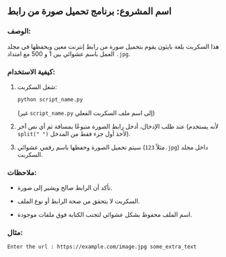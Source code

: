 
## اسم المشروع: برنامج تحميل صورة من رابط

### الوصف:

هذا السكربت بلغة بايثون يقوم بتحميل صورة من رابط إنترنت معين ويحفظها في مجلد العمل باسم عشوائي بين 1 و 500 مع امتداد `.jpg`.



### كيفية الاستخدام:

1. شغل السكربت:

   ```bash
   python script_name.py
   ```

   (غير `script_name.py` إلى اسم ملف السكربت الفعلي)

2. عند طلب الإدخال، أدخل رابط الصورة متبوعًا بمسافة ثم أي نص آخر (لأنه يستخدم `split(" ")` لأخذ أول جزء فقط من المدخل).

3. سيتم تحميل الصورة وحفظها باسم رقمي عشوائي (مثلاً `123.jpg`) داخل مجلد السكربت.



### ملاحظات:

* تأكد أن الرابط صالح ويشير إلى صورة.
  
* السكربت لا يتحقق من صحة الرابط أو نوع الملف.
  
* اسم الملف محفوظ بشكل عشوائي لتجنب الكتابة فوق ملفات موجودة.



### مثال:

```
Enter the url : https://example.com/image.jpg some_extra_text
```
